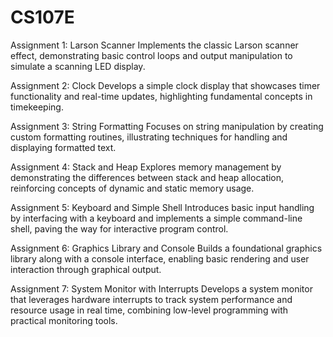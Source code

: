 # CS107E
Assignment 1: Larson Scanner
Implements the classic Larson scanner effect, demonstrating basic control loops and output manipulation to simulate a scanning LED display.

Assignment 2: Clock
Develops a simple clock display that showcases timer functionality and real-time updates, highlighting fundamental concepts in timekeeping.

Assignment 3: String Formatting
Focuses on string manipulation by creating custom formatting routines, illustrating techniques for handling and displaying formatted text.

Assignment 4: Stack and Heap
Explores memory management by demonstrating the differences between stack and heap allocation, reinforcing concepts of dynamic and static memory usage.

Assignment 5: Keyboard and Simple Shell
Introduces basic input handling by interfacing with a keyboard and implements a simple command-line shell, paving the way for interactive program control.

Assignment 6: Graphics Library and Console
Builds a foundational graphics library along with a console interface, enabling basic rendering and user interaction through graphical output.

Assignment 7: System Monitor with Interrupts
Develops a system monitor that leverages hardware interrupts to track system performance and resource usage in real time, combining low-level programming with practical monitoring tools.

